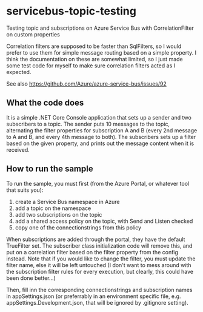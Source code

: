 # servicebus-topic-testing
Testing topic and subscriptions on Azure Service Bus with CorrelationFilter on custom properties

Correlation filters are supposed to be faster than SqlFilters, so I would prefer to use them for simple message routing based on a simple property.
I think the documentation on these are somewhat limited, so I just made some test code for myself to make sure correlation filters acted as I expected.

See also https://github.com/Azure/azure-service-bus/issues/92

## What the code does
It is a simple .NET Core Console application that sets up a sender and two subscribers to a topic. The sender puts 10 messages to the topic, alternating the filter properties for subscription A and B (every 2nd message to A and B, and every 4th message to both).
The subscribers sets up a filter based on the given property, and prints out the message content when it is received.

## How to run the sample
To run the sample, you must first (from the Azure Portal, or whatever tool that suits you):
1. create a Service Bus namespace in Azure
1. add a topic on the namespace
1. add two subscriptions on the topic
1. add a shared access policy on the topic, with Send and Listen checked
1. copy one of the connectionstrings from this policy

When subscriptions are added through the portal, they have the default TrueFilter set. The subscriber class initialization code will remove this, and put on a correlation filter based on the filter property from the config instead. Note that if you would like to change the filter, you must update the filter name, else it will be left untouched (I don't want to mess around with the subscription filter rules for every execution, but clearly, this could have been done better...)

Then, fill inn the corresponding connectionstrings and subscription names in appSettings.json (or preferrably in an environment specific file, e.g. appSettings.Development.json, that will be ignored by .gitignore setting).